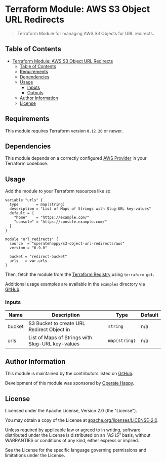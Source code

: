 # Terraform Module: AWS S3 Object URL Redirects

> Terraform Module for managing AWS S3 Objects for URL redirects.

## Table of Contents

- [Terraform Module: AWS S3 Object URL Redirects](#terraform-module-aws-s3-object-url-redirects)
  - [Table of Contents](#table-of-contents)
  - [Requirements](#requirements)
  - [Dependencies](#dependencies)
  - [Usage](#usage)
    - [Inputs](#inputs)
    - [Outputs](#outputs)
  - [Author Information](#author-information)
  - [License](#license)

## Requirements

This module requires Terraform version `0.12.20` or newer.

## Dependencies

This module depends on a correctly configured [AWS Provider](https://www.terraform.io/docs/providers/aws/index.html) in your Terraform codebase.

## Usage

Add the module to your Terraform resources like so:

```hcl
variable "urls" {
  type        = map(string)
  description = "List of Maps of Strings with Slug-URL key-values"
  default = {
    "home"    = "https://example.com/"
    "console" = "https://console.example.com/"
  }
}

module "url_redirects" {
  source  = "operatehappy/s3-object-url-redirects/aws"
  version = "0.9.0"
  
  bucket = "redirect-bucket"
  urls   = var.urls
}
```

Then, fetch the module from the [Terraform Registry](https://registry.terraform.io/modules/operatehappys3-object-url-redirects) using `terraform get`.

Additional usage examples are available in the `examples` directory via [GitHub](https://github.com/operatehappy/terraform-aws-s3-object-url-redirects/tree/master/examples).

### Inputs

| Name | Description | Type | Default |
|------|-------------|------|---------|
| bucket | S3 Bucket to create URL Redirect Object in | `string` | n/a |
| urls | List of Maps of Strings with Slug-URL key-values | `map(string)` | n/a |

## Author Information

This module is maintained by the contributors listed on [GitHub](https://github.com/operatehappy/terraform-aws-s3-object-url-redirects/graphs/contributors).

Development of this module was sponsored by [Operate Happy](https://github.com/operatehappy).

## License

Licensed under the Apache License, Version 2.0 (the "License").

You may obtain a copy of the License at [apache.org/licenses/LICENSE-2.0](http://www.apache.org/licenses/LICENSE-2.0).

Unless required by applicable law or agreed to in writing, software distributed under the License is distributed on an _"AS IS"_ basis, without WARRANTIES or conditions of any kind, either express or implied.

See the License for the specific language governing permissions and limitations under the License.